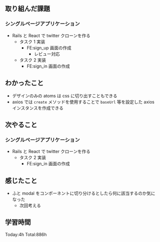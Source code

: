 ## 取り組んだ課題

### シングルページアプリケーション

- Rails と React で twitter クローンを作る
  - タスク 1 実装
    - FE:sign_up 画面の作成
      - レビュー対応
  - タスク 2 実装
    - FE:sign_in 画面の作成

## わかったこと

- デザインのみの atoms は css に切り出すこともできる
- axios では `create` メソッドを使用することで `baseUrl` 等を設定した axios インスタンスを作成できる

## 次やること

### シングルページアプリケーション

- Rails と React で twitter クローンを作る
  - タスク 2 実装
    - FE:sign_in 画面の作成

## 感じたこと

- ふと modal をコンポーネントに切り分けるとしたら何に該当するのか気になった
  - 次回考える

## 学習時間

Today:4h Total:886h
